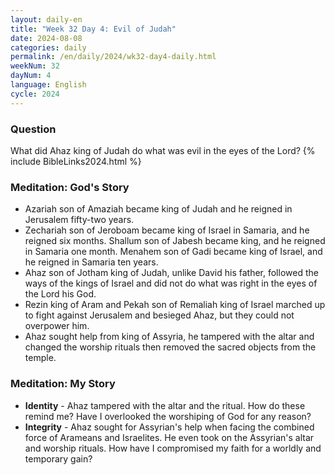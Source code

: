 ```yaml
---
layout: daily-en
title: "Week 32 Day 4: Evil of Judah"
date: 2024-08-08
categories: daily
permalink: /en/daily/2024/wk32-day4-daily.html
weekNum: 32
dayNum: 4
language: English
cycle: 2024
---
```


### Question

What did Ahaz king of Judah do what was evil in the eyes of the Lord?
{% include BibleLinks2024.html %}

### Meditation: God's Story

- Azariah son of Amaziah became king of Judah and he reigned in Jerusalem fifty-two years.
- Zechariah son of Jeroboam became king of Israel in Samaria, and he reigned six months. Shallum son of Jabesh became king, and he reigned in Samaria one month. Menahem son of Gadi became king of Israel, and he reigned in Samaria ten years.
- Ahaz son of Jotham king of Judah, unlike David his father, followed the ways of the kings of Israel and did not do what was right in the eyes of the Lord his God.
- Rezin king of Aram and Pekah son of Remaliah king of Israel marched up to fight against Jerusalem and besieged Ahaz, but they could not overpower him.
- Ahaz sought help from king of Assyria, he tampered with the altar and changed the worship rituals then removed the sacred objects from the temple.

### Meditation: My Story

- **Identity** - Ahaz tampered with the altar and the ritual. How do these remind me? Have I overlooked the worshiping of God for any reason?
- **Integrity** - Ahaz sought for Assyrian's help when facing the combined force of Arameans and Israelites. He even took on the Assyrian's altar and worship rituals. How have I compromised my faith for a worldly and temporary gain?
